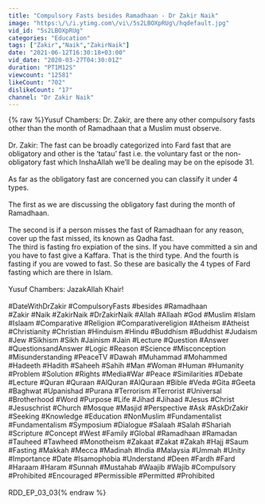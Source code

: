 ```yaml
---
title: "Compulsory Fasts besides Ramadhaan - Dr Zakir Naik"
image: "https:\/\/i.ytimg.com\/vi\/5s2LBOXpRUg\/hqdefault.jpg"
vid_id: "5s2LBOXpRUg"
categories: "Education"
tags: ["Zakir","Naik","ZakirNaik"]
date: "2021-06-12T16:30:18+03:00"
vid_date: "2020-03-27T04:30:01Z"
duration: "PT1M12S"
viewcount: "12581"
likeCount: "702"
dislikeCount: "17"
channel: "Dr Zakir Naik"
---
```

{% raw %}Yusuf Chambers: Dr. Zakir, are there any other compulsory fasts other than the month of Ramadhaan that a Muslim must observe. <br /><br />Dr. Zakir: The fast can be broadly categorized into Fard fast that are obligatory and other is the ‘tatau’ fast i.e. the voluntary fast or the non-obligatory fast which InshaAllah we’ll be dealing may be on the episode 31. <br /><br />As far as the obligatory fast are concerned you can classify it under 4 types. <br /><br />The first as we are discussing the obligatory fast during the month of Ramadhaan. <br /><br />The second is if a person misses the fast of Ramadhaan for any reason, cover up the fast missed, its known as Qadha fast. <br />The third is fasting fro expiation of the sins. If you have committed a sin and you have to fast give a Kaffara. That is the third type. And the fourth is fasting if you are vowed to fast. So these are basically the 4 types of Fard fasting which are there in Islam. <br /><br />Yusuf Chambers: JazakAllah Khair! <br /><br />#DateWithDrZakir #CompulsoryFasts #besides #Ramadhaan<br />#Zakir  #Naik #ZakirNaik #DrZakirNaik #Allah #Allaah #God #Muslim #Islam #Islaam #Comparative #Religion #Comparativereligion #Atheism #Atheist #Christianity #Christian #Hinduism #Hindu #Buddhism #Buddhist #Judaism #Jew #Sikhism #Sikh #Jainism #Jain #Lecture #Question  #Answer #QuestionsandAnswer #Logic #Reason #Science #Misconception #Misunderstanding  #PeaceTV #Dawah #Muhammad #Mohammed #Hadeeth #Hadith #Saheeh #Sahih #Man #Woman #Human #Humanity #Problem #Solution #Rights #Media#War #Peace #Similarities  #Debate #Lecture  #Quran  #Quraan  #AlQuran #AlQuraan #Bible #Veda #Gita #Geeta #Baghwat  #Upanishad #Purana #Terrorism  #Terrorist #Universal #Brotherhood  #Word  #Purpose #Life  #Jihad  #Jihaad #Jesus #Christ #Jesuschrist #Church #Mosque #Masjid #Perspective  #Ask #AskDrZakir #Seeking #Knowledge #Education #NonMuslim #Fundamentalist  #Fundamentalism #Symposium  #Dialogue #Salaah #Salah #Shariah #Scripture  #Concept #West #Family #Global #Ramadhaan #Ramadan #Tauheed #Tawheed #Monotheism  #Zakaat #Zakat #Zakah  #Hajj #Saum #Fasting #Makkah #Mecca #Madinah #India  #Malaysia #Ummah #Unity #Importance #Date #Isamophobia #Understand  #Deen #Fardh #Fard  #Haraam #Haram #Sunnah #Mustahab #Waajib  #Wajib  #Compulsory  #Prohibited #Encouraged #Permissible  #Permitted #Prohibited<br /><br />RDD_EP_03_03{% endraw %}
